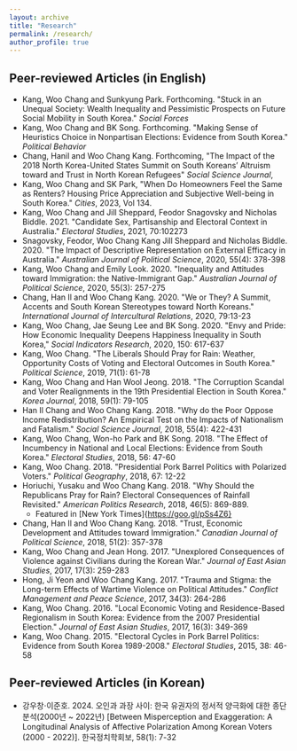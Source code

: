 ```yaml
---
layout: archive
title: "Research"
permalink: /research/
author_profile: true
---
```


## Peer-reviewed Articles (in English)

* Kang, Woo Chang and Sunkyung Park. Forthcoming. "Stuck in an Unequal Society: Wealth Inequality and Pessimistic Prospects on Future Social Mobility in South Korea." *Social Forces* 
* Kang, Woo Chang and BK Song. Forthcoming. "Making Sense of Heuristics Choice in Nonpartisan Elections: Evidence from South Korea." *Political Behavior* 
* Chang, Hanil and Woo Chang Kang. Forthcoming, "The Impact of the 2018 North Korea-United States Summit on South Koreans’ Altruism toward and Trust in North Korean Refugees" *Social Science Journal*, 
* Kang, Woo Chang and SK Park, "When Do Homeowners Feel the Same as Renters? Housing Price Appreciation and Subjective Well-being in South Korea." *Cities*, 2023, Vol 134. 
* Kang, Woo Chang and Jill Sheppard, Feodor Snagovsky and Nicholas Biddle. 2021. "Candidate Sex, Partisanship and Electoral Context in Australia." *Electoral Studies*, 2021, 70:102273 
* Snagovsky, Feodor, Woo Chang Kang Jill Sheppard and Nicholas Biddle. 2020. "The Impact of Descriptive Representation on External Efficacy in Australia." *Australian Journal of Political Science*, 2020, 55(4): 378-398
* Kang, Woo Chang and Emily Look. 2020. "Inequality and Attitudes toward Immigration: the Native-Immigrant Gap." *Australian Journal of Political Science*, 2020, 55(3): 257-275 
* Chang, Han Il and Woo Chang Kang. 2020. "We or They? A Summit, Accents and South Korean Stereotypes toward North Koreans." *International Journal of Intercultural Relations*, 2020, 79:13-23 
* Kang, Woo Chang, Jae Seung Lee and BK Song. 2020. "Envy and Pride: How Economic Inequality Deepens Happiness Inequality in South Korea," *Social Indicators Research*, 2020, 150: 617-637
* Kang, Woo Chang. "The Liberals Should Pray for Rain: Weather, Opportunity Costs of Voting and Electoral Outcomes in South Korea." *Political Science*, 2019, 71(1): 61-78
* Kang, Woo Chang and Han Wool Jeong. 2018. "The Corruption Scandal and Voter Realignments in the 19th Presidential Election in South Korea." *Korea Journal*, 2018, 59(1): 79-105
* Han Il Chang and Woo Chang Kang. 2018. "Why do the Poor Oppose Income Redistribution? An Empirical Test on the Impacts of Nationalism and Fatalism." *Social Science Journal*, 2018, 55(4): 422-431 
* Kang, Woo Chang, Won-ho Park and BK Song. 2018. "The Effect of Incumbency in National and Local Elections: Evidence from South Korea." *Electoral Studies*, 2018, 56: 47-60 
* Kang, Woo Chang. 2018. "Presidential Pork Barrel Politics with Polarized Voters." *Political Geography*, 2018, 67: 12-22
* Horiuchi, Yusaku and Woo Chang Kang. 2018. "Why Should the Republicans Pray for Rain? Electoral Consequences of Rainfall Revisited." *American Politics Research*, 2018, 46(5): 869-889. 
  - Featured in [New York Times]{https://goo.gl/pSs4Z6} 
* Chang, Han Il and Woo Chang Kang. 2018. "Trust, Economic Development and Attitudes toward Immigration." *Canadian Journal of Political Science*, 2018, 51(2): 357-378
* Kang, Woo Chang and Jean Hong. 2017. "Unexplored Consequences of Violence against Civilians during the Korean War." *Journal of East Asian Studies*, 2017, 17(3): 259-283 
* Hong, Ji Yeon and Woo Chang Kang. 2017. "Trauma and Stigma: the Long-term Effects of Wartime Violence on Political Attitudes." *Conflict Management and Peace Science*, 2017, 34(3): 264-286
* Kang, Woo Chang. 2016. "Local Economic Voting and Residence-Based Regionalism in South Korea: Evidence from the 2007 Presidential Election." *Journal of East Asian Studies*, 2017, 16(3): 349-369
* Kang, Woo Chang. 2015. "Electoral Cycles in Pork Barrel Politics: Evidence from South Korea 1989-2008." *Electoral Studies*, 2015, 38: 46-58

## Peer-reviewed Articles (in Korean)
* 강우창$\cdot$이준호. 2024. 오인과 과장 사이: 한국 유권자의 정서적 양극화에 대한 종단 분석(2000년 ~ 2022년) [Between Misperception and Exaggeration: A Longitudinal Analysis of Affective Polarization Among Korean Voters (2000 - 2022)]. 한국정치학회보, 58(1): 7-32



